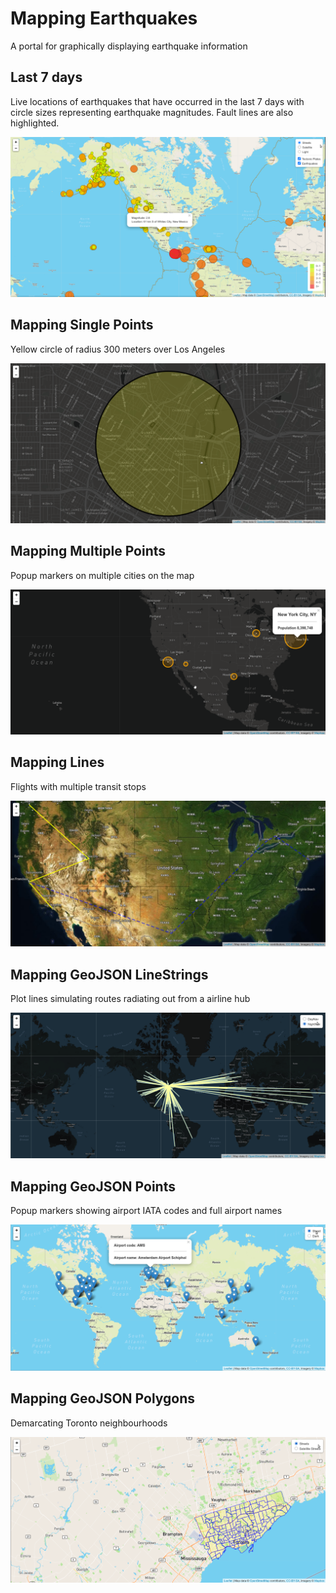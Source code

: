 # Mapping Earthquakes

A portal for graphically displaying earthquake information 

## Last 7 days

Live locations of earthquakes that have occurred in the last 7 days with circle sizes representing earthquake magnitudes. Fault lines are also highlighted.

![](img/Earthquakes_past7days.png)

## Mapping Single Points

Yellow circle of radius 300 meters over Los Angeles

![](img/Mapping_Single_Points.png)

## Mapping Multiple Points

Popup markers on multiple cities on the map

![](img/Mapping_Multiple_Points.png)

## Mapping Lines

Flights with multiple transit stops

![](img/Mapping_Lines.png)

## Mapping GeoJSON LineStrings

Plot lines simulating routes radiating out from a airline hub

![](img/Mapping_GeoJSON_LineStrings.png)

## Mapping GeoJSON Points

Popup markers showing airport IATA codes and full airport names

![](img/Mapping_GeoJSON_Points.png)

## Mapping GeoJSON Polygons

Demarcating Toronto neighbourhoods 

![](img/Mapping_GeoJSON_Polygons.png)
